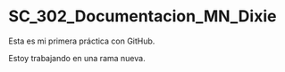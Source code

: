 # SC\_302\_Documentacion\_MN\_Dixie



Esta es mi primera práctica con GitHub.

Estoy trabajando en una rama nueva.



